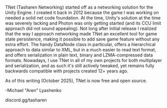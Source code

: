TNet (Tasharen Networking) started off as a networking solution for the Unity Engine. I created it back in 2012 because the game I was working on needed a solid net code foundation.
At the time, Unity's solution at the time was severely lacking and Photon was only getting started (and its CCU limit approach did not sound appealing).
Not long after initial release I realized that the way I approach networking made TNet an excellent tool for game state persistence, making it possible to add save game feature without any extra effort.
The handy DataNode class in particular, offers a hierarchical approach to data similar to XML, but in a much easier to read text format, and offers serialization in plain text, binary and LZMA-compressed data formats.
Nowadays, I use TNet in all of my own projects for both multiplayer and serialization, and as such it's still actively tweaked, yet remains fully backwards compatible with projects created 12+ years ago.

As of this writing (October 2025), TNet is now free and open source.

-Michael "Aren" Lyashenko

discord.gg/tasharen
